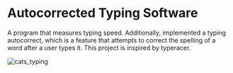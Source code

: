 # Autocorrected Typing Software

A program that measures typing speed. Additionally, implemented a typing autocorrect, which is a feature that attempts to correct the spelling of a word after a user types it. This project is inspired by typeracer.

![cats_typing](https://github.com/veryzenzain/Autocorrected-Typing-Software/assets/24355252/6962baf6-798a-4c4d-be99-07cc814a1d60)
